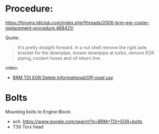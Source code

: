 # Procedure:
https://forums.tdiclub.com/index.php?threads/2006-brm-egr-cooler-replacement-procedure.468421/

Quote:
>It's pretty straight forward. In a nut shell remove the right axle, bracket for the downpipe, loosen downpipe at turbo, remove EGR piping, coolant hoses and oil return line.

video:
- [BRM TDI EGR Delete *Informational/Off-road use*](https://youtu.be/_C_rEMWlYf4)

# Bolts
Mounting bolts to Engine Block:
- sch: https://www.google.com/search?q=BRM+TDI+EGR+bolts
- T30 Torx head
